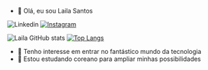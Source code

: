 - 👋 Olá, eu sou Laila Santos

![Linkedin](https://img.shields.io/badge/LinkedIn-0077B5?style=for-the-badge&logo=linkedin&logoColor=white) [![Instagram](https://img.shields.io/badge/Instagram-E4405F?style=for-the-badge&logo=instagram&logoColor=white)](https://instagram.com/slailasantos1?igshid=MjEwN2IyYWYwYw==) 


![Laila GitHub stats](https://github-readme-stats.vercel.app/api?username=lailassantos&theme=slateorange&show_icons=true) [![Top Langs](https://github-readme-stats.vercel.app/api/top-langs/?username=lailassantos)](https://github.com/anuraghazra/github-readme-stats)

- 👀 Tenho interesse em entrar no fantástico mundo da tecnologia
- 🤯 Estou estudando coreano para ampliar minhas possibilidades





<!---
Lailassantos/Lailassantos is a ✨ special ✨ repository because its `README.md` (this file) appears on your GitHub profile.
You can click the Preview link to take a look at your changes.
--->
